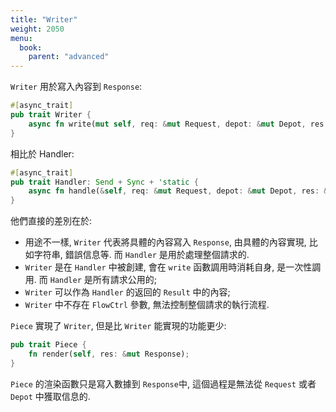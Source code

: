 ```yaml
---
title: "Writer"
weight: 2050
menu:
  book:
    parent: "advanced"
---
```


```Writer``` 用於寫入內容到 ```Response```:

```rust
#[async_trait]
pub trait Writer {
    async fn write(mut self, req: &mut Request, depot: &mut Depot, res: &mut Response);
}
```

相比於 Handler:

```rust
#[async_trait]
pub trait Handler: Send + Sync + 'static {
    async fn handle(&self, req: &mut Request, depot: &mut Depot, res: &mut Response, ctrl: &mut FlowCtrl);
}
```

他們直接的差別在於:
- 用途不一樣, ```Writer``` 代表將具體的內容寫入 ```Response```, 由具體的內容實現, 比如字符串, 錯誤信息等. 而 ```Handler``` 是用於處理整個請求的.
- ```Writer``` 是在 ```Handler``` 中被創建, 會在 ```write``` 函數調用時消耗自身, 是一次性調用. 而 ```Handler``` 是所有請求公用的;
- ```Writer``` 可以作為 ```Handler``` 的返回的 ```Result``` 中的內容;
- ```Writer``` 中不存在 ```FlowCtrl``` 參數, 無法控制整個請求的執行流程.

```Piece``` 實現了 ```Writer```, 但是比 ```Writer``` 能實現的功能更少:

```rust
pub trait Piece {
    fn render(self, res: &mut Response);
}
```

```Piece``` 的渲染函數只是寫入數據到 ```Response```中, 這個過程是無法從 ```Request``` 或者 ```Depot``` 中獲取信息的.
